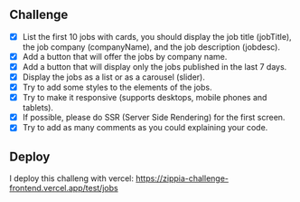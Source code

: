 
## Challenge

- [x] List the first 10 jobs with cards, you should display the job title (jobTitle), the job company (companyName), and the job description (jobdesc).
- [x] Add a button that will offer the jobs by company name.
- [x] Add a button that will display only the jobs published in the last 7 days.
- [x] Display the jobs as a list or as a carousel (slider).
- [x] Try to add some styles to the elements of the jobs.
- [x] Try to make it responsive (supports desktops, mobile phones and tablets).
- [x] If possible, please do SSR (Server Side Rendering) for the first screen.
- [x] Try to add as many comments as you could explaining your code.

## Deploy
I deploy this challeng with vercel:
https://zippia-challenge-frontend.vercel.app/test/jobs